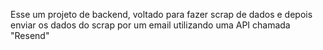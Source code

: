 Esse um projeto de backend, voltado para fazer scrap de dados e depois enviar os dados do scrap por um email utilizando uma API chamada "Resend"